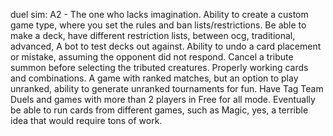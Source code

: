 duel sim: A2 - The one who lacks imagination.
Ability to create a custom game type, where you set the rules and ban lists/restrictions.
Be able to make a deck, have different restriction lists, between ocg, traditional, advanced, 
A bot to test decks out against. Ability to undo a card placement or mistake, assuming the opponent did not respond.
Cancel a tribute summon before selecting the tributed creatures. Properly working cards and combinations. 
A game with ranked matches, but an option to play unranked, ability to generate unranked tournaments for fun. 
Have Tag Team Duels and games with more than 2 players in Free for all mode.
Eventually be able to run cards from different games, such as Magic, yes, a terrible idea that would require tons of work.
